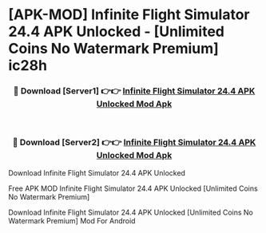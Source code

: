 # [APK-MOD] Infinite Flight Simulator 24.4 APK Unlocked - [Unlimited Coins No Watermark Premium] ic28h



<div align="center">
<h3>🔴 Download [Server1] 👉👉 <a href="https://momento.my/?title=Infinite_Flight_Simulator_24.4_APK_Unlocked">Infinite Flight Simulator 24.4 APK Unlocked Mod Apk</a></h3><br>

<h3>🔴 Download [Server2] 👉👉 <a href="https://momento.my/?title=Infinite_Flight_Simulator_24.4_APK_Unlocked">Infinite Flight Simulator 24.4 APK Unlocked Mod Apk</a></h3>
</div>



Download Infinite Flight Simulator 24.4 APK Unlocked 

Free APK MOD Infinite Flight Simulator 24.4 APK Unlocked [Unlimited Coins No Watermark Premium]

Download Infinite Flight Simulator 24.4 APK Unlocked [Unlimited Coins No Watermark Premium] Mod For Android
